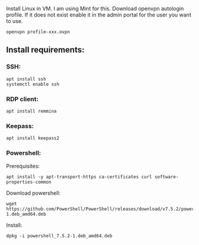 Install Linux in VM. I am using Mint for this.
Download openvpn autologin profile.  If it does not exist enable it in the admin portal for the user you want to use.  

```
openvpn profile-xxx.ovpn
```

## Install requirements:
### SSH:
```
apt install ssh
systemctl enable ssh
```

### RDP client:
```
apt install remmina
```

### Keepass:
```
apt install keepass2
```

### Powershell:
Prerequisites: 
```
apt install -y apt-transport-https ca-certificates curl software-properties-common
```
Download powershell:
```
wget https://github.com/PowerShell/PowerShell/releases/download/v7.5.2/powershell_7.5.2-1.deb_amd64.deb
```
Install:
```
dpkg -i powershell_7.5.2-1.deb_amd64.deb
```


